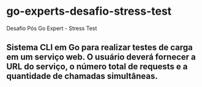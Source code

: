 # go-experts-desafio-stress-test
Desafio Pós Go Expert - Stress Test


## Sistema CLI em Go para realizar testes de carga em um serviço web. O usuário deverá fornecer a URL do serviço, o número total de requests e a quantidade de chamadas simultâneas.
